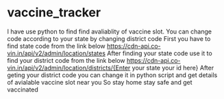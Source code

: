 # vaccine_tracker
I have use python to find find avaliablity of vaccine slot. 
You can change code according to your state by changing district code 
First you have to find state code from the link below
https://cdn-api.co-vin.in/api/v2/admin/location/states
After finding your state code use it to find your district code from the link below
https://cdn-api.co-vin.in/api/v2/admin/location/districts/{Enter your state your id here}
After geting your district code you can change it in python script and get details of avialable vaccine slot near you
So stay home stay safe and get vaccinated

